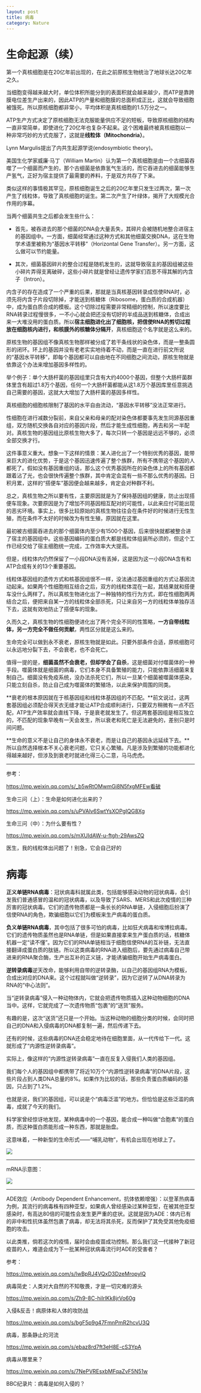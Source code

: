 ```yaml
---
layout: post
title: 病毒
category: Nature 
---
```


# 生命起源（续）

第一个真核细胞是在20亿年前出现的，在此之前原核生物统治了地球长达20亿年之久。

当细胞变得越来越大时，单位体积所能分到的表面积就会越来越少，而ATP是靠跨膜电位差生产出来的，因此ATP的产量和细胞膜的总面积成正比，这就会导致细胞被饿死。所以原核细胞都非常小，平均体积是真核细胞的1.5万分之一。

ATP生产方式决定了原核细胞无法克服能量供应不足的短板，导致原核细胞的结构一直非常简单，即使进化了20亿年也复杂不起来。这个困难最终被真核细胞以一种非常巧妙的方式克服了，这就是**线粒体（Mitochondria）**。

Lynn Margulis提出了内共生起源学说(endosymbiotic theory)。

美国生化学家威廉·马丁（William Martin）认为第一个真核细胞是由一个古细菌吞噬了一个细菌而产生的，那个古细菌是依靠氢气生活的，而它吞进去的细菌能够生产氢气，正好为宿主提供了最需要的养料，于是双方共存了下来。

类似这样的事情极其罕见，原核细胞诞生之后的20亿年里只发生过两次，第一次产生了线粒体，导致了真核细胞的诞生。第二次产生了叶绿体，揭开了大规模光合作用的序幕。

当两个细菌共生之后都会发生些什么：

- 首先，被吞进去的那个细菌的DNA会大量丢失，其碎片会被随机地整合进宿主的基因组中。一方面，细菌经常通过这种方式和其他细菌交换DNA，这在生物学术语里被称为“基因水平转移”（Horizontal Gene Transfer）。另一方面，这么做可以节约能量。

- 其次，细菌基因碎片的整合过程是随机发生的，这就导致宿主的基因组被这些小碎片弄得支离破碎，这些小碎片就是曾经让遗传学家们百思不得其解的内含子（Intron）。

内含子的存在造成了一个严重的后果，那就是当真核基因转录成信使RNA时，必须先将内含子片段切除掉，才能送到核糖体（Ribosome，蛋白质的合成机器）中，成为蛋白质合成的模板。这个切除过程需要非常精细的控制，所以速度要比RNA转录过程慢很多，一不小心就会把还没有切好的半成品送到核糖体，合成出来一大堆没用的蛋白质。所以**宿主细胞进化出了细胞核，把信使RNA的剪切过程放在细胞核内进行，和核膜外的核糖体分隔开**，真核细胞这个名字就是这么来的。

原核生物的基因组不像真核生物那样被分成了若干条线状的染色体，而是一整条圆形的闭环。环上的基因并没有老老实实地待着不动，而是一直在进行前文所说的“基因水平转移”，即每个基因都可以自由地在不同细胞之间流动，原核生物就是依靠这个办法来增加基因多样性的。

举个例子：单个大肠杆菌的基因组里只含有大约4000个基因，但整个大肠杆菌群体里含有超过1.8万个基因，任何一个大肠杆菌都能从这1.8万个基因库里任意挑选自己需要的基因，这就大大增加了大肠杆菌的基因多样性。

真核细胞的细胞核限制了基因的水平自由流动，“基因水平转移”没法正常进行。

性细胞在进行减数分裂前，来自父亲和母亲的配对染色体都要事先发生同源基因重组，双方随机交换各自对应的基因片段，然后才能生成性细胞，再去和另一半配对。真核生物的基因组比原核生物大多了，每次只转一个基因是远远不够的，必须全部交换才行。

这件事意义重大。想象一下这样的情景：某人进化出了一个特别优秀的基因，能带来巨大的进化优势，于是这个基因迅速传遍了整个族群，所有不携带这个基因的人都死了。假如没有基因重组的话，那么这个优秀基因所在的染色体上的所有基因都跟着沾了光，也会很快传遍整个族群，其中肯定会混有一些不那么优秀的基因。日积月累，这样的“搭便车”基因便会越来越多，肯定会对种群不利。

总之，真核生物之所以要有性，主要原因就是为了保持基因组的健康，防止出现搭便车现象。次要原因是为了增加不同基因相互配对的可能性，以此来应付可能出现的恶劣环境。事实上，很多比较原始的真核生物往往会在条件好的时候进行无性生殖，而在条件不太好的时候改为有性生殖，原因就在这里。

最初被古细菌吞进去的那个细菌体内至少有1500个基因，后来很快就都被整合进了宿主的基因组中。这些基因编码的蛋白质大都是线粒体组装所必须的，但这个工作已经交给了宿主细胞统一完成，工作效率大大提高。

但是，线粒体内仍然保留了一小段DNA没有丢掉，这是因为这一小段DNA含有和ATP合成有关的13个重要基因。

线粒体基因组的遗传方式和核基因组很不一样，没法通过基因重组的方式让基因流动起来。如果两个性细胞相互结合之后，双方的线粒体混在一起，其结果就和搭便车没什么两样了。所以真核生物进化出了一种独特的性行为方式，即在性细胞两两结合之后，便把来自某一方的线粒体全部杀死，只让来自另一方的线粒体单独存活下去，这就有效地防止了搭便车的现象。

久而久之，真核生物的性细胞便进化出了两个完全不同的性策略，**一方自带线粒体，另一方完全不做任何贡献**，两性区分就是这么来的。

生命完全可以做到永不衰老，原核生物就是如此。只要外部条件合适，原核细胞可以永远地分裂下去，不会衰老，也不会死亡。

值得一提的是，**细菌虽然不会衰老，但却学会了自杀**，这是细菌对付噬菌体的一种手段。噬菌体就是细菌的病毒，它们本身不具备繁殖的能力，只能依靠活细菌来复制自己。细菌没有免疫系统，没办法杀死它们，所以一旦某个细菌被噬菌体感染，只能立刻自杀，防止自己成为噬菌体的繁殖场，以此来保护周围的同类。

**衰老的根本原因就在于核基因组和线粒体基因组的不匹配。**前文说过，这两套基因组必须配合得天衣无缝才能让ATP合成顺利进行，只要双方稍微有一点不匹配，ATP生产效率就会直线下降，于是衰老就发生了。但这两套基因组是相互独立的，不匹配的现象早晚有一天会发生，所以衰老和死亡是无法避免的，差别只是时间问题。

**生命的意义不是让自己的身体永不衰老，而是让自己的基因永远延续下去。**所以自然选择根本不关心衰老问题，它只关心繁殖。凡是涉及到繁殖的功能都进化得越来越好，但涉及到衰老时就进化得三心二意，马马虎虎。

----

参考：

https://mp.weixin.qq.com/s/_b5wRtOMwmGi8N5fxgMFEw看破

生命三问（上）：生命是如何进化出来的？

https://mp.weixin.qq.com/s/uPVAlv6SwtYsXOPgIQG8Xg

生命三问（中）：为什么要有性？

https://mp.weixin.qq.com/s/mXUIdAW-u-ftgh-29AwsZQ

医生，我的线粒体出问题了！别急，它会自己好的

# 病毒

**正义单链RNA病毒**：冠状病毒科就属此类，包括能够感染动物的冠状病毒，会引发我们普通感冒的温和的冠状病毒，以及导致了SARS、MERS和此次疫情的三种厉害的冠状病毒。它们的遗传物质都是一条长长的RNA单链，入侵细胞后扮演了信使RNA的角色，欺骗细胞以它们为模板来生产病毒的蛋白质。

**负义单链RNA病毒**，其中包括了很多可怕的病毒，比如狂犬病毒和埃博拉病毒。它们的遗传物质虽然也是RNA单链，但是如果直接拿来生产蛋白质的话，核糖体机器一定“读不懂”。因为它们的RNA单链相当于细胞信使RNA的互补链，无法直接翻译成蛋白质的肽链。所以这类病毒的RNA进入细胞后，要先通过病毒自己带进来的RNA聚合酶，生产出互补的正义链，才能诱骗细胞开始生产病毒蛋白。

**逆转录病毒**逆天改命，能够利用自带的逆转录酶，以自己的基因组RNA为模板，合成出对应的DNA来。这个过程就叫做“逆转录”，因为它逆转了从DNA转录为RNA的“中心法则”。

当“逆转录病毒”侵入一种动物体内，它就会把遗传物质插入这种动物细胞的DNA当中。这样，它就完成了一次遗传物质“包裹”的“送货”服务。

有趣的是，这次“送货”还只是一个开始。当这种动物的细胞分类的时候，会同时把自己的DNA和入侵病毒的DNA都复制一遍，然后传递下去。

还有的时候，这些病毒的DNA还会稳定地待在细胞里面，从一代传给下一代。这就形成了“内源性逆转录病毒”。

实际上，像这样的“内源性逆转录病毒”一直在反复入侵我们人类的基因组。

我们每个人的基因组中都携带了将近10万个“内源性逆转录病毒”的DNA片段，这些片段占到人类DNA总量的8%。如果作为比较的话，那些负责蛋白质编码的基因，只占到了1.2%。

也就是说，我们的基因组，可以说是个“病毒泛滥”的地方。但恰恰是这些泛滥的病毒，成就了今天的我们。

科学家曾经惊讶地发现，某种病毒中的一个基因，能合成一种叫做“合胞素”的蛋白质，而这种蛋白质能形成一种东西，那就是胎盘。

这意味着，一种新型的生命形式——“哺乳动物”，有机会出现在地球上了。

![](/images/img3/virus.png)

----

mRNA示意图：

![](/images/img3/mRNA.png)

----

ADE效应（Antibody Dependent Enhancement，抗体依赖增强）：以登革热病毒为例，其流行的病毒株有四种亚型，如果病人曾经感染过某种亚型，在被其他亚型感染时，有高达80倍的可能性会发生更严重的症状。这就是因为ADE：体内已有的非中和性抗体虽然包裹了病毒，却无法将其杀死，反而保护了其免受其他免疫细胞的攻击。

以此类推，倘若这次的疫情，届时会由疫苗成功控制。那么我们这一代接种了新冠疫苗的人，难道会成为下一批某种冠状病毒流行时ADE的受害者？

参考：

https://mp.weixin.qq.com/s/lwBpRJ4VQxD3DzeMropylQ

病毒简史：人类对大自然的不知敬畏，才是一切灾难的源头

https://mp.weixin.qq.com/s/Zh9-8C-hilrlKk8jrVo60g

入侵&反击！病原体和人体的攻防战

https://mp.weixin.qq.com/s/bgF5p9g47FmnPmR2hcvU3Q

病毒，那条静止的河流

https://mp.weixin.qq.com/s/ebaz8rd7ft3eH8E-cS3YpA

病毒从哪里来？

https://mp.weixin.qq.com/s/7NePVREsxbMFqaZvF5N51w

BBC纪录片：病毒是如何入侵的？
